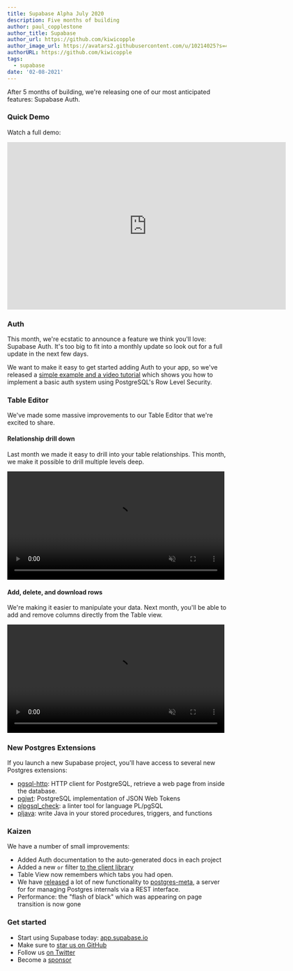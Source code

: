 ```yaml
---
title: Supabase Alpha July 2020
description: Five months of building
author: paul_copplestone
author_title: Supabase
author_url: https://github.com/kiwicopple
author_image_url: https://avatars2.githubusercontent.com/u/10214025?s=400&u=c6775be2ae667e2acae3ccd347fed62bb3f5b3e7&v=4
authorURL: https://github.com/kiwicopple
tags:
  - supabase
date: '02-08-2021'
---
```


After 5 months of building, we're releasing one of our most anticipated features: Supabase Auth.

<!--truncate-->

### Quick Demo

Watch a full demo:

<iframe className="w-full" width="640" height="385" src="https://www.loom.com/embed/17fbbc3bc9b2459eb0efbbb174b2ce7b" frameBorder="0" allowFullScreen></iframe>

### Auth

This month, we're ecstatic to announce a feature we think you'll love: Supabase Auth. It's too big to fit into a monthly update so look out for a full update in the next few days.

We want to make it easy to get started adding Auth to your app, so we've released a [simple example and a video tutorial](https://dev.to/supabase/create-a-slack-clone-with-next-js-and-supabase-3lhd) which shows you how to implement a basic auth system using PostgreSQL's Row Level Security.

### Table Editor

We've made some massive improvements to our Table Editor that we're excited to share.

#### Relationship drill down

Last month we made it easy to drill into your table relationships. This month, we make it possible to drill multiple levels deep.

<video width="99%" autoPlay="" loop="" muted="" playsInline="" controls="true">
<source src="/videos/relational-drilldown-zoom.mp4" type="video/mp4" />
</video>

#### Add, delete, and download rows

We're making it easier to manipulate your data. Next month, you'll be able to add and remove columns directly from the Table view.

<video width="99%" autoPlay="" loop="" muted="" playsInline="" controls="true">
<source src="/videos/csv-download-zoom.mp4" type="video/mp4" />
</video>

### New Postgres Extensions

If you launch a new Supabase project, you'll have access to several new Postgres extensions:

- [pgsql-http](https://github.com/pramsey/pgsql-http): HTTP client for PostgreSQL, retrieve a web page from inside the database.
- [pgjwt](https://github.com/michelp/pgjwt): PostgreSQL implementation of JSON Web Tokens
- [plpgsql_check](https://github.com/okbob/plpgsql_check): a linter tool for language PL/pgSQL
- [pljava](https://github.com/tada/pljava): write Java in your stored procedures, triggers, and functions

### Kaizen

We have a number of small improvements:

- Added Auth documentation to the auto-generated docs in each project
- Added a new `or` filter [to the client library](https://supabase.io/docs/library/get#or)
- Table View now remembers which tabs you had open.
- We have [released](https://github.com/supabase/postgres-meta/releases) a lot of new functionality to [postgres-meta](https://github.com/supabase/postgres-meta), a server for for managing Postgres internals via a REST interface.
- Performance: the "flash of black" which was appearing on page transition is now gone

### Get started

- Start using Supabase today: [app.supabase.io](https://app.supabase.io)
- Make sure to [star us on GitHub](https://github.com/supabase/supabase)
- Follow us [on Twitter](https://twitter.com/supabase_io)
- Become a [sponsor](https://github.com/sponsors/supabase)
